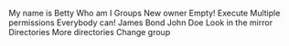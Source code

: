 My name is Betty
Who am I
Groups
New owner
Empty!
Execute
Multiple permissions
Everybody can!
James Bond
John Doe
Look in the mirror
Directories
More directories
Change group
